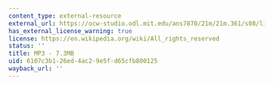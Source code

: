 ```yaml
---
content_type: external-resource
external_url: https://ocw-studio.odl.mit.edu/ans7870/21m/21m.361/s08/listening/Atlatl_Subjects.mp3
has_external_license_warning: true
license: https://en.wikipedia.org/wiki/All_rights_reserved
status: ''
title: MP3 - 7.3MB
uid: 6107c3b1-26ed-4ac2-9e5f-d65cfb800125
wayback_url: ''
---
```

